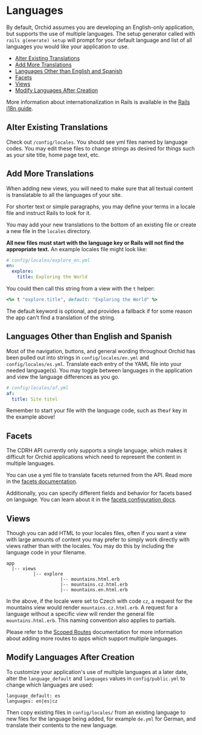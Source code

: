 # Languages

By default, Orchid assumes you are developing an English-only application, but
supports the use of multiple languages. The setup generator called with `rails
g(enerate) setup` will prompt for your default language and list of all
languages you would like your application to use.

- [Alter Existing Translations](#alter-existing-translations)
- [Add More Translations](#add-more-translations)
- [Languages Other than English and Spanish](#languages-other-than-english-and-spanish)
- [Facets](#translating-facets)
- [Views](#views)
- [Modify Languages After Creation](#modify-languages-after-creation)

More information about internationalization in Rails is available in the
[Rails i18n guide](https://guides.rubyonrails.org/i18n.html).

## Alter Existing Translations

Check out `/config/locales`. You should see yml files named by language
codes. You may edit these files to change strings as desired for things such as
your site title, home page text, etc.

## Add More Translations

When adding new views, you will need to make sure that all textual content is
translatable to all the languages of your site.

For shorter text or simple paragraphs, you may define your terms in a locale
file and instruct Rails to look for it.

You may add your new translations to the bottom of an existing file or create a
new file in the `locales` directory.

**All new files must start with the language key or Rails will not find the
appropriate text.** An example locales file might look like:

```yaml
# config/locales/explore_en.yml
en:
  explore:
    title: Exploring the World
```

You could then call this string from a view with the `t` helper:

```ruby
<%= t "explore.title", default: "Exploring the World" %>
```

The default keyword is optional, and provides a fallback if for some reason
the app can't find a translation of the string.

## Languages Other than English and Spanish

Most of the navigation, buttons, and general wording throughout Orchid has been
pulled out into strings in `config/locales/en.yml` and `config/locales/es.yml`.
Translate each entry of the YAML file into your needed language(s).
You may toggle between languages in the application and view the
language differences as you go.

```yaml
# config/locales/af.yml
af:
  title: Site titel
```

Remember to start your file with the language code, such as the`af` key in the example above!

## Facets

The CDRH API currently only supports a single language, which makes it difficult
for Orchid applications which need to represent the content in multiple languages.

You can use a yml file to translate facets returned from the API. Read more in the [facets documentation](/docs/facets.md#translations).

Additionally, you can specify different fields and behavior for facets based on
language. You can learn about it in the
[facets configuration docs](/docs/facets.md#configuration).

## Views

Though you can add HTML to your locales files, often if you want a view with
large amounts of content you may prefer to simply work directly with views
rather than with the locales. You may do this by including the language code in
your filename.

```
app
  |-- views
          |-- explore
                    |-- mountains.html.erb
                    |-- mountains.cz.html.erb
                    |-- mountains.en.html.erb
```

In the above, if the locale were set to Czech with code `cz`, a request for the
mountains view would render `mountains.cz.html.erb`. A request for a language
without a specific view will render the general file `mountains.html.erb`. This
naming convention also applies to partials.

Please refer to the [Scoped Routes](/docs/routes.md#scoped-routes)
documentation for more information about adding more routes to apps which
support multiple languages.

## Modify Languages After Creation

To customize your application's use of multiple languages at a later date, alter
the `language_default` and `languages` values in `config/public.yml` to change
which languages are used:

```
language_default: es
languages: en|es|cz
```

Then copy existing files in `config/locales/` from an existing
language to new files for the language being added, for example `de.yml` for
German, and translate their contents to the new language.
